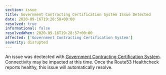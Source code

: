 ```yaml
---
section: issue
title: Government Contracting Certification System Issue Detected
date: 2020-09-16T19:20:58+00:00
resolved: true
informational: false
resolvedWhen: 2020-09-16T19:28:57+00:00
affected: ['Government Contracting Certification System']
severity: disrupted
---
```

An issue was dectected with [Government Contracting Certification System](https://certify.sba.gov).  Connectivity may be impacted at this time.  Once the Route53 Healthcheck reports healthy, this issue will automatically resolve.
